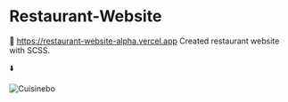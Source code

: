 # Restaurant-Website

🔗 https://restaurant-website-alpha.vercel.app
Created restaurant website with SCSS. 

⬇️



![Cuisinebo](https://user-images.githubusercontent.com/111376852/211225190-44d33066-92fc-45e0-99cd-6593c63a46ed.png)
